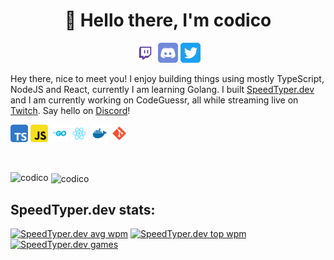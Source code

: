 <h1 align="center">👋 Hello there, I'm codico</h1>

<p align="center">
    <a href="https://twitch.tv/codico"><img height="32" width="32" src="https://raw.githubusercontent.com/edent/SuperTinyIcons/master/images/svg/twitch.svg" /></a>
<a href="https://discord.gg/AMbnnN5eep"><img height="32" width="32" src="https://raw.githubusercontent.com/edent/SuperTinyIcons/master/images/svg/discord.svg" /></a>
<a href="https://twitter.tv/codicocodes"><img height="32" width="32" src="https://raw.githubusercontent.com/edent/SuperTinyIcons/master/images/svg/twitter.svg" /></a>

</p>

Hey there, nice to meet you! I enjoy building things using mostly TypeScript, NodeJS and React, currently I am learning Golang. I built [SpeedTyper.dev](https://speedtyper.dev) and I am currently working on CodeGuessr, all while streaming live on [Twitch](https://twitch.tv/codico). Say hello on [Discord](https://discord.com/invite/AMbnnN5eep)!

<p align="left">
    <img height="28" width="28" src="https://raw.githubusercontent.com/edent/SuperTinyIcons/master/images/svg/typescript.svg" />
    <img height="28" width="28" src="https://raw.githubusercontent.com/edent/SuperTinyIcons/master/images/svg/javascript.svg" />
    <img height="28" width="28" src="https://raw.githubusercontent.com/edent/SuperTinyIcons/master/images/svg/go.svg" />
    <img height="28" width="28" src="https://raw.githubusercontent.com/edent/SuperTinyIcons/master/images/svg/react.svg" />
    <img height="28" width="28" src="https://raw.githubusercontent.com/edent/SuperTinyIcons/master/images/svg/docker.svg" />
    <img height="28" width="28" src="https://raw.githubusercontent.com/edent/SuperTinyIcons/master/images/svg/git.svg" />
</p>


<p>&nbsp;</p>

<p><img align="left" src="https://github-readme-stats.vercel.app/api/top-langs?username=codicocodes&show_icons=true&locale=en&layout=compact&theme=gotham&card_width=300" alt="codico" /></p>

<p>&nbsp;<img align="center" src="https://github-readme-stats.vercel.app/api?username=codicocodes&show_icons=true&locale=en&theme=gotham&hide=stars&hide_rank=true" alt="codico" /></p>


<h2>SpeedTyper.dev stats:</h2>

[<img src="https://api.speedtyper.dev/users/codicocodes/badges/averagewpm" alt="SpeedTyper.dev avg wpm" height="25">](https://www.speedtyper.dev/profile/codicocodes) 
[<img src="https://api.speedtyper.dev/users/codicocodes/badges/topwpm" alt="SpeedTyper.dev top wpm" height="25">](https://www.speedtyper.dev/profile/codicocodes) 
[<img src="https://api.speedtyper.dev/users/codicocodes/badges/gamecount" alt="SpeedTyper.dev games" height="25">](https://www.speedtyper.dev/profile/codicocodes)
